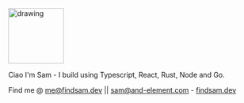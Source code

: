 <img src="https://www.findsam.dev/_next/static/media/Sam_Signature.c9780b61.svg" alt="drawing" width="112"/>

Ciao I'm Sam - I build using Typescript, React, Rust, Node and Go.

Find me @ me@findsam.dev || sam@and-element.com -
[findsam.dev](https://findsam.dev/)



